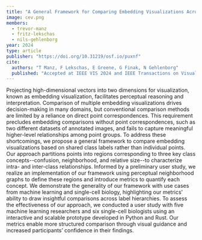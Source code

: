 ```yaml
---
title: "A General Framework for Comparing Embedding Visualizations Across Class-Label Hierarchies"
image: cev.png
members:
  - trevor-manz
  - fritz-lekschas
  - nils-gehlenborg
year: 2024
type: article
publisher: "https://doi.org/10.31219/osf.io/puxnf"
cite:
  authors: "T Manz, F Lekschas, E Greene, G Finak, N Gehlenborg"
  published: "Accepted at IEEE VIS 2024 and IEEE Transactions on Visualization and Computer Graphics"
---
```

Projecting high-dimensional vectors into two dimensions for visualization,
known as embedding visualization, facilitates perceptual reasoning and
interpretation. Comparison of multiple embedding visualizations drives
decision-making in many domains, but conventional comparison methods are
limited by a reliance on direct point correspondences. This requirement
precludes embedding comparisons without point correspondences, such as two
different datasets of annotated images, and fails to capture meaningful
higher-level relationships among point groups. To address these shortcomings,
we propose a general framework to compare embedding visualizations based on
shared class labels rather than individual points. Our approach partitions
points into regions corresponding to three key class concepts--confusion,
neighborhood, and relative size--to characterize intra- and inter-class
relationships. Informed by a preliminary user study, we realize an
implementation of our framework using perceptual neighborhood graphs to define
these regions and introduce metrics to quantify each concept. We demonstrate
the generality of our framework with use cases from machine learning and
single-cell biology, highlighting our metrics' ability to draw insightful
comparisons across label hierarchies. To assess the effectiveness of our
approach, we conducted a user study with five machine learning researchers and
six single-cell biologists using an interactive and scalable prototype
developed in Python and Rust. Our metrics enable more structured comparison
through visual guidance and increased participants’ confidence in their
findings.
